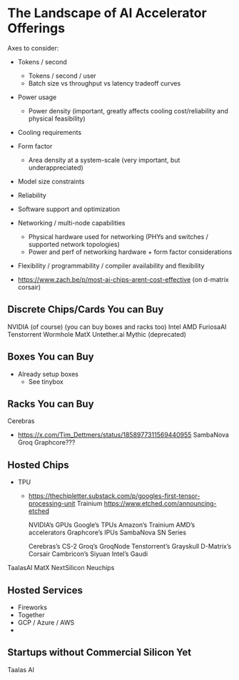 # The Landscape of AI Accelerator Offerings

Axes to consider:

- Tokens / second
  - Tokens / second / user
  - Batch size vs throughput vs latency tradeoff curves
- Power usage
  - Power density (important, greatly affects cooling cost/reliability and physical feasibility)
- Cooling requirements
- Form factor
  - Area density at a system-scale (very important, but underappreciated)
- Model size constraints
- Reliability
- Software support and optimization
- Networking / multi-node capabilities
  - Physical hardware used for networking (PHYs and switches / supported network topologies)
  - Power and perf of networking hardware + form factor considerations
- Flexibility / programmability / compiler availability and flexibility

- https://www.zach.be/p/most-ai-chips-arent-cost-effective (on d-matrix corsair)

## Discrete Chips/Cards You can Buy

NVIDIA (of course) (you can buy boxes and racks too)
Intel
AMD
FuriosaAI
Tenstorrent Wormhole
MatX
Untether.ai
Mythic (deprecated)

## Boxes You can Buy

- Already setup boxes
  - See tinybox

## Racks You can Buy

Cerebras
  - https://x.com/Tim_Dettmers/status/1858977311569440955
SambaNova
Groq
Graphcore???

## Hosted Chips

- TPU
  - https://thechipletter.substack.com/p/googles-first-tensor-processing-unit
Trainium
https://www.etched.com/announcing-etched

    NVIDIA’s GPUs
    Google’s TPUs
    Amazon’s Trainium
    AMD’s accelerators
    Graphcore’s IPUs
    SambaNova SN Series

    Cerebras’s CS-2
    Groq’s GroqNode
    Tenstorrent’s Grayskull
    D-Matrix’s Corsair
    Cambricon’s Siyuan
    Intel’s Gaudi

TaalasAI
MatX
NextSilicon
Neuchips

## Hosted Services

- Fireworks
- Together
- GCP / Azure / AWS
-

## Startups without Commercial Silicon Yet

Taalas AI

